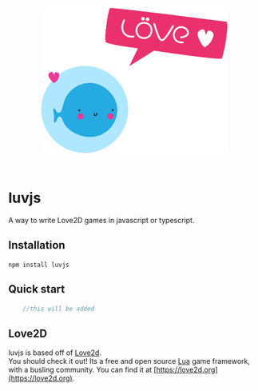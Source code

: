 <div align="center">
    <p>
        <a href="https://love2d.org"><img src="https://raw.githubusercontent.com/WhyNotDogie/luvjs/main/readme/love2d-logo.png"/></a>
    </p>
    <br>
</div>

# luvjs  
A way to write Love2D games in javascript or typescript.  
## Installation
```shell
npm install luvjs
```
## Quick start
```js
    //this will be added
```
## Love2D
luvjs is based off of [Love2d](https://love2d.org).  
You should check it out! Its a free and open source [Lua](https://www.lua.org/about.html) game framework,  
with a busling community. You can find it at [https://love2d.org](https://love2d.org).